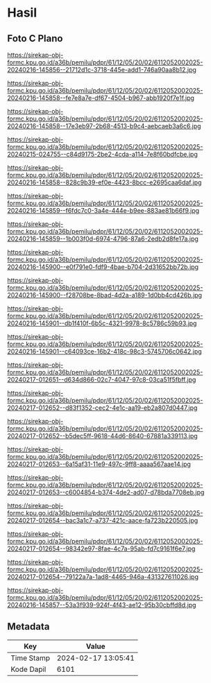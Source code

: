 # Hasil

## Foto C Plano

https://sirekap-obj-formc.kpu.go.id/a36b/pemilu/pdpr/61/12/05/20/02/6112052002025-20240216-145856--21712d1c-3718-445e-add1-746a90aa8b12.jpg

https://sirekap-obj-formc.kpu.go.id/a36b/pemilu/pdpr/61/12/05/20/02/6112052002025-20240216-145858--fe7e8a7e-df67-4504-b967-abb1920f7e1f.jpg

https://sirekap-obj-formc.kpu.go.id/a36b/pemilu/pdpr/61/12/05/20/02/6112052002025-20240216-145858--17e3eb97-2b68-4513-b9c4-aebcaeb3a6c6.jpg

https://sirekap-obj-formc.kpu.go.id/a36b/pemilu/pdpr/61/12/05/20/02/6112052002025-20240215-024755--c84d9175-2be2-4cda-a114-7e8f60bdfcbe.jpg

https://sirekap-obj-formc.kpu.go.id/a36b/pemilu/pdpr/61/12/05/20/02/6112052002025-20240216-145858--828c9b39-ef0e-4423-8bcc-e2695caa6daf.jpg

https://sirekap-obj-formc.kpu.go.id/a36b/pemilu/pdpr/61/12/05/20/02/6112052002025-20240216-145859--f6fdc7c0-3a4e-444e-b9ee-883ae81b66f9.jpg

https://sirekap-obj-formc.kpu.go.id/a36b/pemilu/pdpr/61/12/05/20/02/6112052002025-20240216-145859--1b003f0d-6974-4796-87a6-2edb2d8fe17a.jpg

https://sirekap-obj-formc.kpu.go.id/a36b/pemilu/pdpr/61/12/05/20/02/6112052002025-20240216-145900--e0f791e0-fdf9-4bae-b704-2d31652bb72b.jpg

https://sirekap-obj-formc.kpu.go.id/a36b/pemilu/pdpr/61/12/05/20/02/6112052002025-20240216-145900--f28708be-8bad-4d2a-a189-1d0bb4cd426b.jpg

https://sirekap-obj-formc.kpu.go.id/a36b/pemilu/pdpr/61/12/05/20/02/6112052002025-20240216-145901--db1f410f-6b5c-4321-9978-8c5786c59b93.jpg

https://sirekap-obj-formc.kpu.go.id/a36b/pemilu/pdpr/61/12/05/20/02/6112052002025-20240216-145901--c64093ce-16b2-418c-98c3-5745706c0642.jpg

https://sirekap-obj-formc.kpu.go.id/a36b/pemilu/pdpr/61/12/05/20/02/6112052002025-20240217-012651--d634d866-02c7-4047-97c8-03ca51f5fbff.jpg

https://sirekap-obj-formc.kpu.go.id/a36b/pemilu/pdpr/61/12/05/20/02/6112052002025-20240217-012652--d83f1352-cec2-4e1c-aa19-eb2a807d0447.jpg

https://sirekap-obj-formc.kpu.go.id/a36b/pemilu/pdpr/61/12/05/20/02/6112052002025-20240217-012652--b5dec5ff-9618-44d6-8640-67881a339113.jpg

https://sirekap-obj-formc.kpu.go.id/a36b/pemilu/pdpr/61/12/05/20/02/6112052002025-20240217-012653--6a15af31-11e9-497c-9ff8-aaaa567aae14.jpg

https://sirekap-obj-formc.kpu.go.id/a36b/pemilu/pdpr/61/12/05/20/02/6112052002025-20240217-012653--c6004854-b374-4de2-ad07-d78bda7708eb.jpg

https://sirekap-obj-formc.kpu.go.id/a36b/pemilu/pdpr/61/12/05/20/02/6112052002025-20240217-012654--bac3a1c7-a737-421c-aace-fa723b220505.jpg

https://sirekap-obj-formc.kpu.go.id/a36b/pemilu/pdpr/61/12/05/20/02/6112052002025-20240217-012654--98342e97-8fae-4c7a-95ab-fd7c9161f6e7.jpg

https://sirekap-obj-formc.kpu.go.id/a36b/pemilu/pdpr/61/12/05/20/02/6112052002025-20240217-012654--79122a7a-1ad8-4465-946a-431327611026.jpg

https://sirekap-obj-formc.kpu.go.id/a36b/pemilu/pdpr/61/12/05/20/02/6112052002025-20240216-145857--53a3f939-924f-4f43-ae12-95b30cbffd8d.jpg


## Metadata

| Key        | Value               |
| ---------- | ------------------- |
| Time Stamp | 2024-02-17 13:05:41 |
| Kode Dapil | 6101                |



